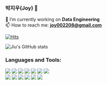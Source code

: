 ### 박지우(Joy) 👋

<!--
**parkjiu0208/parkjiu0208** is a ✨ _special_ ✨ repository because its `README.md` (this file) appears on your GitHub profile.

Here are some ideas to get you started:

- 🔭 I’m currently working on ...
- 🌱 I’m currently learning java
- 👯 I’m looking to collaborate on ...
- 🤔 I’m looking for help with ...
- 💬 Ask me about ...
- 📫 How to reach me: joy002208@gmail.com
- 😄 Pronouns: ...
- ⚡ Fun fact: ...
-->
🔭 I’m currently working on **Data Engineering**  
📫 How to reach me: **joy002208@gmail.com**

[![Hits](https://hits.seeyoufarm.com/api/count/incr/badge.svg?url=https%3A%2F%2Fgithub.com%2Fteddylee777%2Fhit-counter&count_bg=%2379C83D&title_bg=%23555555&icon=adblock.svg&icon_color=%23E7E7E7&title=hits&edge_flat=false)](https://hits.seeyoufarm.com)

![Jiu's GitHub stats](https://github-readme-stats.vercel.app/api?username=parkjiu0208&show_icons=true&theme=radical)

<h3 align="left">Languages and Tools:</h3>

<img src="https://img.shields.io/badge/Python-3776AB?logo=Python&logoColor=white"> <img src="https://img.shields.io/badge/Java-007396?logo=OpenJDK&logoColor=white"/> <img src="https://img.shields.io/badge/mysql-4479A1?logo=mysql&logoColor=white"> <img src="https://img.shields.io/badge/node.js-339933?logo=Node.js&logoColor=white"> <img src="https://img.shields.io/badge/github-181717?logo=github&logoColor=white"> <img src="https://img.shields.io/badge/git-F05032?logo=git&logoColor=white"> <img src="https://img.shields.io/badge/Spring-6DB33F?&logo=Spring&logoColor=white">  
<img src="https://img.shields.io/badge/docker-%230db7ed.svg?&logo=docker&logoColor=white"> <img src="https://img.shields.io/badge/Amazon%20S3-569A31?logo=Amazon%20S3&logoColor=white"> <img src="https://img.shields.io/badge/Gunicorn-499848?logo=Gunicorn&logoColor=white"> <img src="https://img.shields.io/badge/nginx-%23009639.svg?logo=nginx&logoColor=white"> <img src="https://img.shields.io/badge/Google Colab-F9AB00?logo=Google Colab&logoColor=white"> <img src="https://img.shields.io/badge/awslambda-FF9900?logo=awslambda&logoColor=white">
